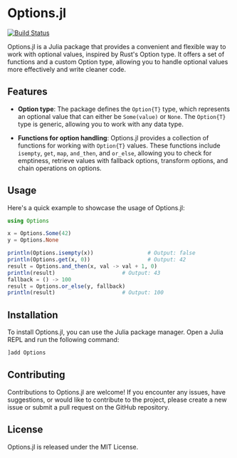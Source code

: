 # Options.jl

[![Build Status](https://github.com/bit-web24/Options.jl/actions/workflows/CI.yml/badge.svg?branch=main)](https://github.com/bit-web24/Options.jl/actions/workflows/CI.yml?query=branch%3Amain)

Options.jl is a Julia package that provides a convenient and flexible way to work with optional values, inspired by Rust's Option type. It offers a set of functions and a custom Option type, allowing you to handle optional values more effectively and write cleaner code.

## Features

- **Option type**: The package defines the `Option{T}` type, which represents an optional value that can either be `Some(value)` or `None`. The `Option{T}` type is generic, allowing you to work with any data type.

- **Functions for option handling**: Options.jl provides a collection of functions for working with `Option{T}` values. These functions include `isempty`, `get`, `map`, `and_then`, and `or_else`, allowing you to check for emptiness, retrieve values with fallback options, transform options, and chain operations on options.

## Usage

Here's a quick example to showcase the usage of Options.jl:

```julia
using Options

x = Options.Some(42)
y = Options.None

println(Options.isempty(x))                 # Output: false
println(Options.get(x, 0))                  # Output: 42
result = Options.and_then(x, val -> val + 1, 0)
println(result)                     # Output: 43
fallback = () -> 100
result = Options.or_else(y, fallback)
println(result)                     # Output: 100
```

## Installation
To install Options.jl, you can use the Julia package manager. Open a Julia REPL and run the following command:
```julia
]add Options
```

## Contributing
Contributions to Options.jl are welcome! If you encounter any issues, have suggestions, or would like to contribute to the project, please create a new issue or submit a pull request on the GitHub repository.

## License
Options.jl is released under the MIT License.
